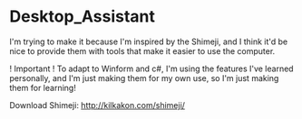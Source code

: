 # Desktop_Assistant
 I'm trying to make it because I'm inspired by the Shimeji, and I think it'd be nice to provide them with tools that make it easier to use the computer.
 
 ! Important !
 To adapt to Winform and c#, I'm using the features I've learned personally, and I'm just making them for my own use, so I'm just making them for learning!

Download Shimeji: http://kilkakon.com/shimeji/
